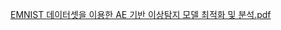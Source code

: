 [EMNIST 데이터셋을 이용한 AE 기반 이상탐지 모델 최적화 및 분석.pdf](https://github.com/user-attachments/files/20213632/EMNIST.AE.pdf)
